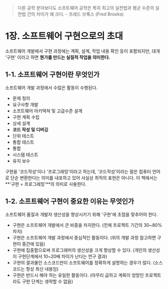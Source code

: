 > 다른 공학 분야보다도 소프트웨어 공학은 특히 최고의 실천법과 평균 수준의 실천법 간의 차이가 꽤 크다. - 프레드 브룩스 (Fred Brooks)

# 1장. 소프트웨어 구현으로의 초대

소프트웨어 개발에서 구현 과정에는 계획, 설계, 작업 내용 확인 등이 포함되지만, 대개 '구현' 이라고 하면 **뭔가를 만드는 실질적 작업을 의미한다.**

## 1-1. 소프트웨어 구현이란 무엇인가

소프트웨어 개발 과정에서 수많은 활동이 수행된다.

- 문제 정의
- 요구사항 개발
- 소프트웨어 아키텍쳐 및 고급수준 설계
- 구현 계획 수립
- 상세 설계
- **코드 작성 및 디버깅**
- 단위 테스트
- 통합 테스트
- 통합
- 시스템 테스트
- 유지 보수

구현을 '코드작성'이나 '프로그래밍'이라고 하는데, '코드작성'이라는 말은 컴퓨터 언어로 단순 변환한다는 의미를 내포하고 있어 사실상 최적의 표현은 아니다. 이 책에서는 **'구현 = 프로그래밍'**의 의미로 사용한다.

## 1-2. 소프트웨어 구현이 중요한 이유는 무엇인가

소프트웨어 품질과 개발자 생산성을 향상시키기 위해 '구현'에 초점을 맞추어야 한다.

- 구현은 소프트웨어 개발에서 큰 비중을 차지한다. (전체 프로젝트 기간의 30~80% 차지)
- 구현은 소프트웨어 개발 과정에서 중심적인 활동이다. (위의 개발 과정 참고하면 구현이 중간에 있음)
- 구현에 집중함으로써 프로그래머의 생산성을 크게 향상할 수 있다. (개인의 생산성이 구현단계에서 10~20배 차이가 난다는 연구 결과)
- 구현의 결과물인 소스코드만이 소프트웨어를 정확하게 설명하는 경우가 많다. (소스코드는 항상 최신 내용임)
- 구현은 반드시 해야 하는 유일한 활동이다. (아무리 급하고 계획이 엉망인 프로젝트라도 구현 단계는 생략할 수 없음)
